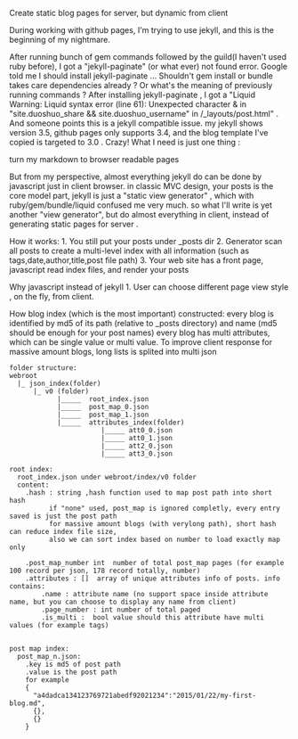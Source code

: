Create static blog pages for server, but dynamic from client


During working with github pages, I'm trying to use jekyll, and this is the beginning of my nightmare. 

After running bunch of gem commands followed by the guild(I haven't used ruby before), I got a "jekyll-paginate" (or what ever) not found error. Google told me I should install jekyll-paginate … Shouldn't gem install or bundle takes care dependencies already ? Or what's the meaning of previously running commands ? After installing jekyll-paginate , I got a "Liquid Warning: Liquid syntax error (line 61): Unexpected character & in "site.duoshuo_share && site.duoshuo_username" in /_layouts/post.html" . And someone points this is a jekyll compatible issue. my jekyll shows version 3.5, github pages only supports 3.4, and the blog template I've copied is targeted to 3.0 . Crazy! What I need is just one thing : 

turn my markdown to browser readable pages 

But from my perspective, almost everything jekyll do can be done by javascript just in client browser. in classic MVC design, your posts is the core model part, jekyll is just a "static view generator" , which with ruby/gem/bundle/liquid confused me very much. so what I'll write is yet another "view generator", but do almost everything in client, instead of generating static pages for server .

How it works:
    1. You still put your posts under _posts dir
    2. Generator scan all posts to create a multi-level index with all information (such as tags,date,author,title,post file path)
    3. Your web site has a front page, javascript read index files, and render your posts

Why javascript instead of jekyll 
    1. User can choose different page view style , on the fly, from client. 
  



How blog index (which is the most important) constructed:
    every blog is identified by md5 of its path (relative to _posts directory) and name (md5 should be enough for your post names)
    every blog has multi attributes, which can be single value or multi value.
    To improve client response for massive amount blogs, long lists is splited into multi json

    folder structure:
    webroot
      |_ json_index(folder)
          |_ v0 (folder)
                |_____  root_index.json
                |_____  post_map_0.json
                |_____  post_map_1.json
                |_____  attributes_index(folder) 
                           |_____ att0_0.json
                           |_____ att0_1.json
                           |_____ att2_0.json
                           |_____ att3_0.json

    root index:
      root_index.json under webroot/index/v0 folder
      content:
        .hash : string ,hash function used to map post path into short hash 
              if "none" used, post_map is ignored completly, every entry saved is just the post path
              for massive amount blogs (with verylong path), short hash can reduce index file size,
              also we can sort index based on number to load exactly map only

        .post_map_number int  number of total post_map pages (for example 100 record per json, 178 record totally, number)
        .attributes : []  array of unique attributes info of posts. info contains: 
            .name : attribute name (no support space inside attribute name, but you can choose to display any name from client)
            .page_number : int number of total paged 
            .is_multi :  bool value should this attribute have multi values (for example tags)
            

    post map index:
      post_map_n.json: 
        .key is md5 of post path  
        .value is the post path
        for example
        {
          "a4dadca134123769721abedf92021234":"2015/01/22/my-first-blog.md",
          {},
          {}
        }


       
       
